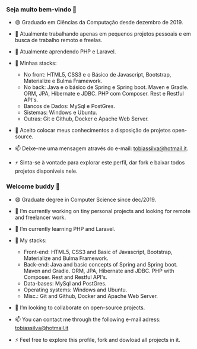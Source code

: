 ### Seja muito bem-vindo 👋

<!--
**tobiassilva20/tobiassilva20** is a ✨ _special_ ✨ repository because its `README.md` (this file) appears on your GitHub profile.
-->

- 😄 Graduado em Ciências da Computação desde dezembro de 2019.
- 🔭 Atualmente trabalhando apenas em pequenos projetos pessoais e em busca de trabalho remoto e freelas.
- 🌱 Atualmente aprendendo PHP e Laravel.
- 🔭 Minhas stacks:
     - No front: HTML5, CSS3 e o Básico de Javascript, Bootstrap, Materialize e Bulma Framework.
     - No back: Java e o básico de Spring e Spring boot. Maven e Gradle. ORM, JPA, Hibernate e JDBC. PHP com Composer. Rest e Restful API's.
     - Bancos de Dados: MySql e PostGres.
     - Sistemas: Windows e Ubuntu.
     - Outras: Git e Github, Docker e Apache Web Server.

- 👯 Aceito colocar meus conhecimentos a disposição de projetos open-source.
- 📫 Deixe-me uma mensagem através do e-mail: tobiassilva@hotmail.it.
- ⚡  Sinta-se à vontade para explorar este perfil, dar fork e baixar todos projetos disponíveis nele.


### Welcome buddy 👋
- 😄 Graduate degree in Computer Science since dec/2019.
- 🔭 I’m currently working on tiny personal projects and looking for remote and freelancer work.
- 🌱 I’m currently learning PHP and Laravel.
- 🔭 My stacks:
     - Front-end: HTML5, CSS3 and Basic of Javascript, Bootstrap, Materialize and Bulma Framework.
     - Back-end: Java and basic concepts of Spring and Spring boot. Maven and Gradle. ORM, JPA, Hibernate and JDBC. PHP with Composer. Rest and Restful API's.
     - Data-bases: MySql and PostGres.
     - Operating systems: Windows and Ubuntu.
     - Misc.: Git and Github, Docker and Apache Web Server.
       
- 👯 I’m looking to collaborate on open-source projects.
- 📫 You can contact me through the following e-mail adress: tobiassilva@hotmail.it
- ⚡ Feel free to explore this profile, fork and dowload all projects in it.
